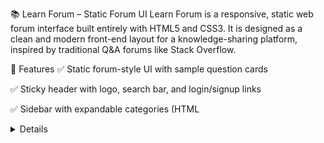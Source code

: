 📚 Learn Forum – Static Forum UI
Learn Forum is a responsive, static web forum interface built entirely with HTML5 and CSS3.
It is designed as a clean and modern front-end layout for a knowledge-sharing platform, inspired by traditional Q&A forums like Stack Overflow.

🚀 Features
✅ Static forum-style UI with sample question cards

✅ Sticky header with logo, search bar, and login/signup links

✅ Sidebar with expandable categories (HTML <details> tags)

✅ Question cards displaying votes, views, and tags

✅ Professional footer with contact details and newsletter form

✅ Responsive design using Flexbox and media queries

🛠️ Tech Stack
HTML5 – Structure

CSS3 – Styling & responsiveness
# Learn-Forum
